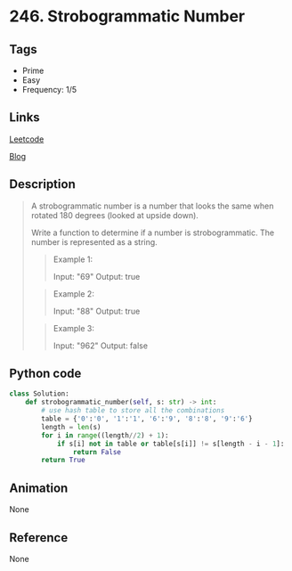 # 246. Strobogrammatic Number

## Tags

- Prime
- Easy
- Frequency: 1/5

## Links

[Leetcode](https://leetcode.com/problems/strobogrammatic-number)

[Blog](http://206.81.6.248:12306/leetcode/search/246)

## Description

>A strobogrammatic number is a number that looks the same when rotated 180 degrees (looked at upside down).
>
>Write a function to determine if a number is strobogrammatic. The number is represented as a string.
>
>>Example 1:
>>
>>Input:  "69"
>>Output: true
>
>>Example 2:
>>
>>Input:  "88"
>>Output: true
>
>>Example 3:
>>
>>Input: "962"
>>Output: false

## Python code

```python
class Solution:
    def strobogrammatic_number(self, s: str) -> int:
        # use hash table to store all the combinations
        table = {'0':'0', '1':'1', '6':'9', '8':'8', '9':'6'}
        length = len(s)
        for i in range((length//2) + 1):
            if s[i] not in table or table[s[i]] != s[length - i - 1]:
                return False
        return True
```

## Animation

None

## Reference

None
